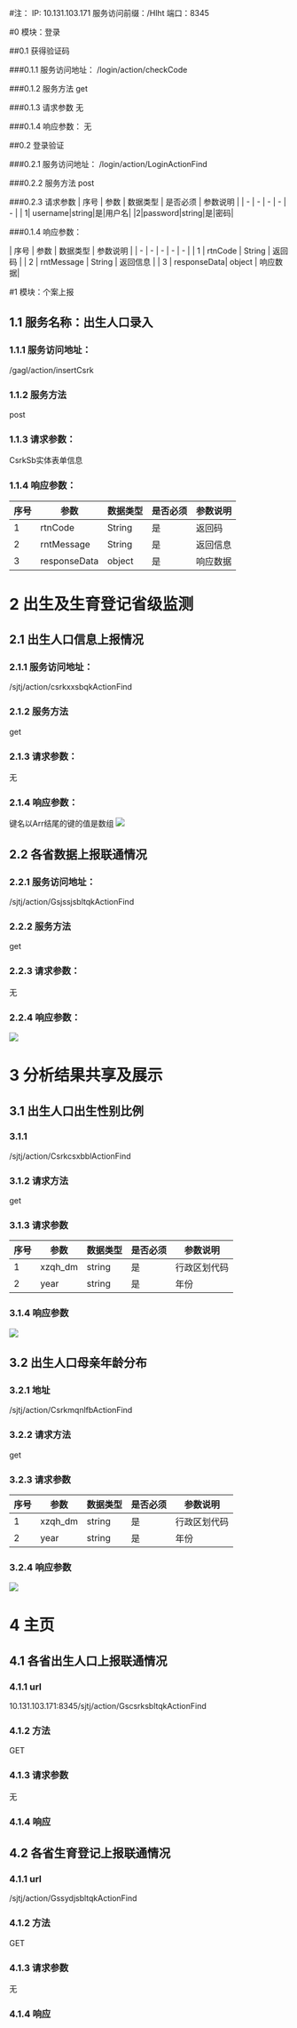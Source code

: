 #注：
IP: 10.131.103.171
服务访问前缀：/Hlht
端口：8345

#0 模块：登录

##0.1 获得验证码

###0.1.1 服务访问地址：
/login/action/checkCode

###0.1.2 服务方法
get

###0.1.3 请求参数
无


###0.1.4 响应参数：
无


##0.2 登录验证


###0.2.1 服务访问地址：
/login/action/LoginActionFind

###0.2.2 服务方法
post

###0.2.3 请求参数
| 序号 | 参数   | 数据类型 | 是否必须 | 参数说明 |
| - | - | - | - | - |
| 1| username|string|是|用户名|
|2|password|string|是|密码|

###0.1.4 响应参数：

| 序号 | 参数   | 数据类型 |  参数说明 |
| - | - | - | - | - |
| 1 | rtnCode  | String | 返回码 |
| 2 | rntMessage  | String  | 返回信息 |
| 3 | responseData| object | 响应数据|



#1 模块：个案上报 

## 1.1 服务名称：出生人口录入

### 1.1.1 服务访问地址：
/gagl/action/insertCsrk

### 1.1.2 服务方法
post

### 1.1.3 请求参数：
CsrkSb实体表单信息

### 1.1.4 响应参数：

| 序号 | 参数   | 数据类型 | 是否必须 | 参数说明 |
| - | - | - | - | - |
| 1 | rtnCode  | String | 是 | 返回码 |
| 2 | rntMessage  | String | 是 | 返回信息 |
| 3 | responseData| object| 是 | 响应数据|



# 2 出生及生育登记省级监测

## 2.1 出生人口信息上报情况

### 2.1.1 服务访问地址：
/sjtj/action/csrkxxsbqkActionFind

### 2.1.2 服务方法
get

### 2.1.3 请求参数：
无

### 2.1.4 响应参数：

键名以Arr结尾的键的值是数组
![](https://i.imgur.com/Jv4ntV3.png)


## 2.2 各省数据上报联通情况

### 2.2.1 服务访问地址：
/sjtj/action/GsjssjsbltqkActionFind

### 2.2.2 服务方法
get

### 2.2.3 请求参数：
无

### 2.2.4 响应参数：

![](https://i.imgur.com/63f6e3F.png)


# 3 分析结果共享及展示

## 3.1 出生人口出生性别比例

### 3.1.1 
/sjtj/action/CsrkcsxbblActionFind


### 3.1.2 请求方法
get

### 3.1.3 请求参数

| 序号 | 参数   | 数据类型 | 是否必须 | 参数说明 |
| - | - | - | - | - |
| 1| xzqh_dm|string|是|行政区划代码|
|2|year|string|是|年份|


### 3.1.4 响应参数

![](https://i.imgur.com/wAKLraY.png)



## 3.2 出生人口母亲年龄分布

### 3.2.1 地址
/sjtj/action/CsrkmqnlfbActionFind


### 3.2.2 请求方法
get

### 3.2.3 请求参数

| 序号 | 参数   | 数据类型 | 是否必须 | 参数说明 |
| - | - | - | - | - |
| 1| xzqh_dm|string|是|行政区划代码|
|2|year|string|是|年份|


### 3.2.4 响应参数
![](https://i.imgur.com/0VDTIB7.png)



# 4 主页

## 4.1 各省出生人口上报联通情况

### 4.1.1 url
10.131.103.171:8345/sjtj/action/GscsrksbltqkActionFind

### 4.1.2 方法 
GET

### 4.1.3 请求参数
无

### 4.1.4 响应


## 4.2 各省生育登记上报联通情况

### 4.1.1 url
/sjtj/action/GssydjsbltqkActionFind

### 4.1.2 方法 
GET

### 4.1.3 请求参数
无

### 4.1.4 响应



